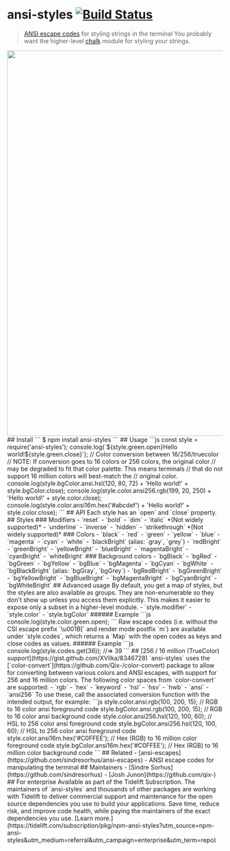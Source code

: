 # ansi-styles [![Build Status](https://travis-ci.org/chalk/ansi-styles.svg?branch=master)](https://travis-ci.org/chalk/ansi-styles)
> [ANSI escape codes](https://en.wikipedia.org/wiki/ANSI_escape_code#Colors_and_Styles) for styling strings in the terminal
You probably want the higher-level [chalk](https://github.com/chalk/chalk) module for styling your strings.
<img src="screenshot.svg" width="900">
## Install
```
$ npm install ansi-styles
```
## Usage
```js
const style = require('ansi-styles');
console.log(`${style.green.open}Hello world!${style.green.close}`);
// Color conversion between 16/256/truecolor
// NOTE: If conversion goes to 16 colors or 256 colors, the original color
//       may be degraded to fit that color palette. This means terminals
//       that do not support 16 million colors will best-match the
//       original color.
console.log(style.bgColor.ansi.hsl(120, 80, 72) + 'Hello world!' + style.bgColor.close);
console.log(style.color.ansi256.rgb(199, 20, 250) + 'Hello world!' + style.color.close);
console.log(style.color.ansi16m.hex('#abcdef') + 'Hello world!' + style.color.close);
```
## API
Each style has an `open` and `close` property.
## Styles
### Modifiers
- `reset`
- `bold`
- `dim`
- `italic` *(Not widely supported)*
- `underline`
- `inverse`
- `hidden`
- `strikethrough` *(Not widely supported)*
### Colors
- `black`
- `red`
- `green`
- `yellow`
- `blue`
- `magenta`
- `cyan`
- `white`
- `blackBright` (alias: `gray`, `grey`)
- `redBright`
- `greenBright`
- `yellowBright`
- `blueBright`
- `magentaBright`
- `cyanBright`
- `whiteBright`
### Background colors
- `bgBlack`
- `bgRed`
- `bgGreen`
- `bgYellow`
- `bgBlue`
- `bgMagenta`
- `bgCyan`
- `bgWhite`
- `bgBlackBright` (alias: `bgGray`, `bgGrey`)
- `bgRedBright`
- `bgGreenBright`
- `bgYellowBright`
- `bgBlueBright`
- `bgMagentaBright`
- `bgCyanBright`
- `bgWhiteBright`
## Advanced usage
By default, you get a map of styles, but the styles are also available as groups. They are non-enumerable so they don't show up unless you access them explicitly. This makes it easier to expose only a subset in a higher-level module.
- `style.modifier`
- `style.color`
- `style.bgColor`
###### Example
```js
console.log(style.color.green.open);
```
Raw escape codes (i.e. without the CSI escape prefix `\u001B[` and render mode postfix `m`) are available under `style.codes`, which returns a `Map` with the open codes as keys and close codes as values.
###### Example
```js
console.log(style.codes.get(36));
//=> 39
```
## [256 / 16 million (TrueColor) support](https://gist.github.com/XVilka/8346728)
`ansi-styles` uses the [`color-convert`](https://github.com/Qix-/color-convert) package to allow for converting between various colors and ANSI escapes, with support for 256 and 16 million colors.
The following color spaces from `color-convert` are supported:
- `rgb`
- `hex`
- `keyword`
- `hsl`
- `hsv`
- `hwb`
- `ansi`
- `ansi256`
To use these, call the associated conversion function with the intended output, for example:
```js
style.color.ansi.rgb(100, 200, 15); // RGB to 16 color ansi foreground code
style.bgColor.ansi.rgb(100, 200, 15); // RGB to 16 color ansi background code
style.color.ansi256.hsl(120, 100, 60); // HSL to 256 color ansi foreground code
style.bgColor.ansi256.hsl(120, 100, 60); // HSL to 256 color ansi foreground code
style.color.ansi16m.hex('#C0FFEE'); // Hex (RGB) to 16 million color foreground code
style.bgColor.ansi16m.hex('#C0FFEE'); // Hex (RGB) to 16 million color background code
```
## Related
- [ansi-escapes](https://github.com/sindresorhus/ansi-escapes) - ANSI escape codes for manipulating the terminal
## Maintainers
- [Sindre Sorhus](https://github.com/sindresorhus)
- [Josh Junon](https://github.com/qix-)
## For enterprise
Available as part of the Tidelift Subscription.
The maintainers of `ansi-styles` and thousands of other packages are working with Tidelift to deliver commercial support and maintenance for the open source dependencies you use to build your applications. Save time, reduce risk, and improve code health, while paying the maintainers of the exact dependencies you use. [Learn more.](https://tidelift.com/subscription/pkg/npm-ansi-styles?utm_source=npm-ansi-styles&utm_medium=referral&utm_campaign=enterprise&utm_term=repo)
